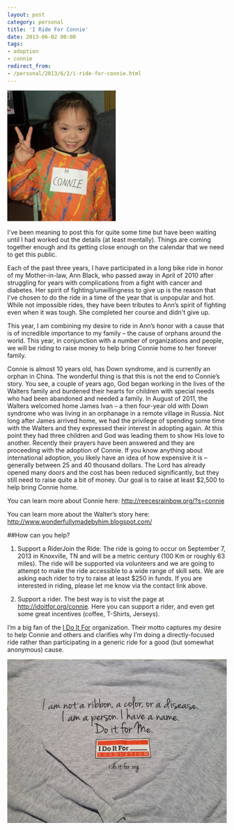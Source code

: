 ```yaml
---
layout: post
category: personal
title: 'I Ride For Connie'
date: 2013-06-02 00:00
tags:
- adoption
- connie
redirect_from:
- /personal/2013/6/2/i-ride-for-connie.html
---
```

<img alt='Connie' src='/images/Connie.jpg' class='blogimage img-responsive'>

I've been meaning to post this for quite some time but have been waiting until I had worked out the details (at least mentally).
Things are coming together enough and its getting close enough on the calendar that we need to get this public.

Each of the past three years, I have participated in a long bike ride in honor of my Mother-in-law, Ann Black, who passed away
in April of 2010 after struggling for years with complications from a fight with cancer and diabetes. Her spirit of
fighting/unwillingness to give up is the reason that I've chosen to do the ride in a time of the year that is unpopular and hot.
While not impossible rides, they have been tributes to Ann’s spirit of fighting even when it was tough. She completed her course
and didn't give up.

This year, I am combining my desire to ride in Ann’s honor with a cause that is of incredible importance to my family – the
cause of orphans around the world. This year, in conjunction with a number of organizations and people, we will be riding to
raise money to help bring Connie home to her forever family.

Connie is almost 10 years old, has Down syndrome, and is currently an orphan in China.  The wonderful thing is that this is not
the end to Connie’s story. You see, a couple of years ago, God began working in the lives of the Walters family and burdened
their hearts for children with special needs who had been abandoned and needed a family. In August of 2011, the Walters welcomed
home James Ivan – a then four-year old with Down syndrome who was living in an orphanage in a remote village in Russia. Not long
after James arrived home, we had the privilege of spending some time with the Walters and they expressed their interest in
adopting again. At this point they had three children and God was leading them to show His love to another. Recently their
prayers have been answered and they are proceeding with the adoption of Connie. If you know anything about international adoption,
you likely have an idea of how expensive it is – generally between 25 and 40 thousand dollars. The Lord has already opened many
doors and the cost has been reduced significantly, but they still need to raise quite a bit of money. Our goal is to raise at least
$2,500 to help bring Connie home.

You can learn more about Connie here: <http://reecesrainbow.org/?s=connie>

You can learn more about the Walter’s story here: <http://www.wonderfullymadebyhim.blogspot.com/>

##How can you help?

1. Support a RiderJoin the Ride: The ride is going to occur on September 7, 2013 in Knoxville, TN and will be a metric
century (100 Km or roughly 63 miles). The ride will be supported via volunteers and we are going to attempt to make the ride
accessible to a wide range of skill sets. We are asking each rider to try to raise at least $250 in funds. If you are interested
in riding, please let me know via the contact link above.

2. Support a rider. The best way is to visit the page at <http://idoitfor.org/connie>. Here you can support a rider, and even
get some great incentives (coffee, T-Shirts, Jerseys).


I’m a big fan of the [I Do It For](http://idoitfor.org) organization. Their motto captures my desire to help Connie and others
and clarifies why I’m doing a directly-focused ride rather than participating in a generic ride for a good (but somewhat
anonymous) cause.

<img alt='IDOITFOR' src='/images/notadiasease.jpg' class='blogimage img-responsive'>
